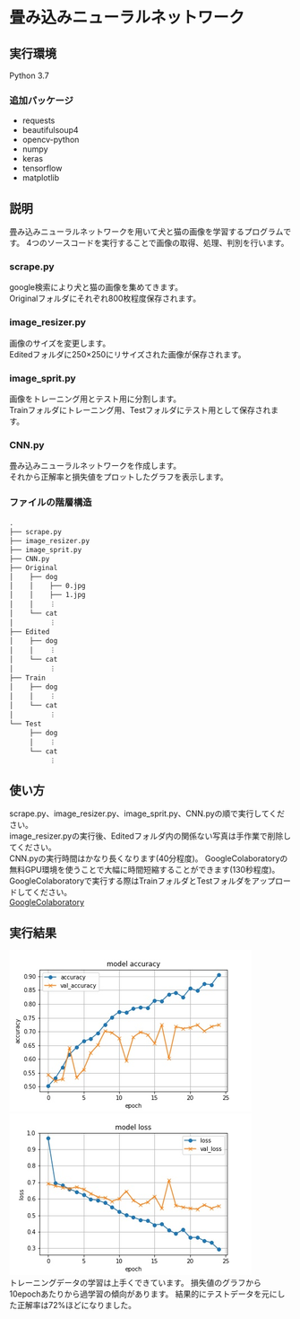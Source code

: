 # 畳み込みニューラルネットワーク

## 実行環境
Python 3.7

### 追加パッケージ
* requests
* beautifulsoup4
* opencv-python
* numpy
* keras
* tensorflow
* matplotlib

## 説明
畳み込みニューラルネットワークを用いて犬と猫の画像を学習するプログラムです。
4つのソースコードを実行することで画像の取得、処理、判別を行います。

### scrape.py
google検索により犬と猫の画像を集めてきます。  
Originalフォルダにそれぞれ800枚程度保存されます。
### image_resizer.py
画像のサイズを変更します。  
Editedフォルダに250×250にリサイズされた画像が保存されます。
### image_sprit.py
画像をトレーニング用とテスト用に分割します。  
Trainフォルダにトレーニング用、Testフォルダにテスト用として保存されます。
### CNN.py
畳み込みニューラルネットワークを作成します。  
それから正解率と損失値をプロットしたグラフを表示します。
### ファイルの階層構造
~~~
.
├── scrape.py
├── image_resizer.py
├── image_sprit.py
├── CNN.py
├── Original
│    ├── dog
│    │    ├── 0.jpg
│    │    ├── 1.jpg
│    │    ︙
│    └── cat
│         ︙
├── Edited
│    ├── dog
│    │    ︙
│    └── cat
│         ︙
├── Train
│    ├── dog
│    │    ︙
│    └── cat
│         ︙
└── Test
     ├── dog
     │    ︙
     └── cat
          ︙
~~~

## 使い方
scrape.py、image_resizer.py、image_sprit.py、CNN.pyの順で実行してください。  
image_resizer.pyの実行後、Editedフォルダ内の関係ない写真は手作業で削除してください。  
CNN.pyの実行時間はかなり長くなります(40分程度)。
GoogleColaboratoryの無料GPU環境を使うことで大幅に時間短縮することができます(130秒程度)。
GoogleColaboratoryで実行する際はTrainフォルダとTestフォルダをアップロードしてください。  
[GoogleColaboratory](./ipynb/CNN.ipynb)

## 実行結果
![Accuracy](./Accuracy.jpg)
![Loss](./Loss.jpg)  
トレーニングデータの学習は上手くできています。
損失値のグラフから10epochあたりから過学習の傾向があります。
結果的にテストデータを元にした正解率は72%ほどになりました。
